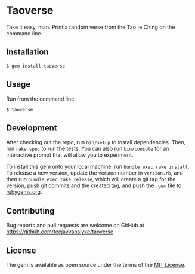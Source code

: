 # Taoverse

Take it easy, man. Print a random verse from the Tao te Ching on the
command line.

## Installation 

    $ gem install taoverse

## Usage

Run from the command line:

    $ taoverse

## Development

After checking out the repo, run `bin/setup` to install dependencies. Then, run `rake spec` to run the tests. You can also run `bin/console` for an interactive prompt that will allow you to experiment.

To install this gem onto your local machine, run `bundle exec rake install`. To release a new version, update the version number in `version.rb`, and then run `bundle exec rake release`, which will create a git tag for the version, push git commits and the created tag, and push the `.gem` file to [rubygems.org](https://rubygems.org).

## Contributing

Bug reports and pull requests are welcome on GitHub at
https://github.com/teejayvanslyke/taoverse

## License

The gem is available as open source under the terms of the [MIT License](https://opensource.org/licenses/MIT).
